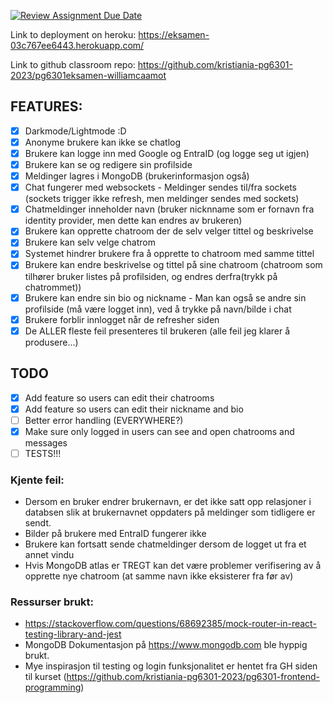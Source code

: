 [![Review Assignment Due Date](https://classroom.github.com/assets/deadline-readme-button-24ddc0f5d75046c5622901739e7c5dd533143b0c8e959d652212380cedb1ea36.svg)](https://classroom.github.com/a/pgC2zHhI)


Link to deployment on heroku: https://eksamen-03c767ee6443.herokuapp.com/

Link to github classroom repo: https://github.com/kristiania-pg6301-2023/pg6301eksamen-williamcaamot


## FEATURES:
- [X] Darkmode/Lightmode :D
- [X] Anonyme brukere kan ikke se chatlog
- [X] Brukere kan logge inn med Google og EntraID (og logge seg ut igjen)
- [X] Brukere kan se og redigere sin profilside
- [X] Meldinger lagres i MongoDB (brukerinformasjon også)
- [X] Chat fungerer med websockets - Meldinger sendes til/fra sockets (sockets trigger ikke refresh, men meldinger sendes med sockets)
- [X] Chatmeldinger inneholder navn (bruker nicknname som er fornavn fra identity provider, men dette kan endres av brukeren)
- [X] Brukere kan opprette chatroom der de selv velger tittel og beskrivelse
- [X] Brukere kan selv velge chatrom
- [X] Systemet hindrer brukere fra å opprette to chatroom med samme tittel
- [X] Brukere kan endre beskrivelse og tittel på sine chatroom (chatroom som tilhører bruker listes på profilsiden, og endres derfra(trykk på chatrommet))
- [X] Brukere kan endre sin bio og nickname - Man kan også se andre sin profilside (må være logget inn), ved å trykke på navn/bilde i chat
- [X] Brukere forblir innlogget når de refresher siden
- [X] De ALLER fleste feil presenteres til brukeren (alle feil jeg klarer å produsere...)

## TODO
- [X] Add feature so users can edit their chatrooms
- [X] Add feature so users can edit their nickname and bio
- [ ] Better error handling (EVERYWHERE?)
- [X] Make sure only logged in users can see and open chatrooms and messages
- [ ] TESTS!!!

### Kjente feil:
- Dersom en bruker endrer brukernavn, er det ikke satt opp relasjoner i databsen slik at brukernavnet oppdaters på meldinger som tidligere er sendt.
- Bilder på brukere med EntraID fungerer ikke
- Brukere kan fortsatt sende chatmeldinger dersom de logget ut fra et annet vindu
- Hvis MongoDB atlas er TREGT kan det være problemer verifisering av å opprette nye chatroom (at samme navn ikke eksisterer fra før av)


### Ressurser brukt:
- https://stackoverflow.com/questions/68692385/mock-router-in-react-testing-library-and-jest
- MongoDB Dokumentasjon på https://www.mongodb.com ble hyppig brukt.
- Mye inspirasjon til testing og login funksjonalitet er hentet fra GH siden til kurset (https://github.com/kristiania-pg6301-2023/pg6301-frontend-programming)